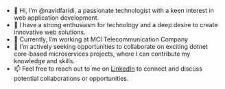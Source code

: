 - 👋 Hi, I’m @navidfaridi, a passionate technologist with a keen interest in web application development.
- 👀 I have a strong enthusiasm for technology and a deep desire to create innovative web solutions.
- 🌱 Currently, I’m working at MCI Telecommunication Company
- 💞️ I'm actively seeking opportunities to collaborate on exciting dotnet core-based microservices projects, where I can contribute my knowledge and skills.
- 📫  Feel free to reach out to me on [LinkedIn](https://linkedin.com/in/navidfaridi) to connect and discuss potential collaborations or opportunities.

<!---
navidfaridi/navidfaridi is a ✨ special ✨ repository because its `README.md` (this file) appears on your GitHub profile.
You can click the Preview link to take a look at your changes.
--->

